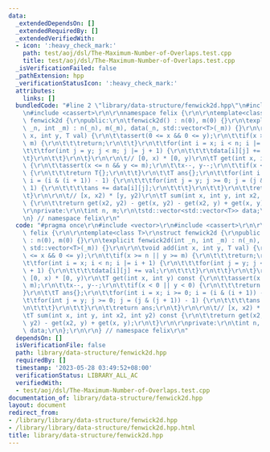```yaml
---
data:
  _extendedDependsOn: []
  _extendedRequiredBy: []
  _extendedVerifiedWith:
  - icon: ':heavy_check_mark:'
    path: test/aoj/dsl/The-Maximum-Number-of-Overlaps.test.cpp
    title: test/aoj/dsl/The-Maximum-Number-of-Overlaps.test.cpp
  _isVerificationFailed: false
  _pathExtension: hpp
  _verificationStatusIcon: ':heavy_check_mark:'
  attributes:
    links: []
  bundledCode: "#line 2 \"library/data-structure/fenwick2d.hpp\"\n#include <vector>\r\
    \n#include <cassert>\r\n\r\nnamespace felix {\r\n\r\ntemplate<class T>\r\nstruct\
    \ fenwick2d {\r\npublic:\r\n\tfenwick2d() : n(0), m(0) {}\r\n\texplicit fenwick2d(int\
    \ _n, int _m) : n(_n), m(_m), data(_n, std::vector<T>(_m)) {}\r\n\r\n\tvoid add(int\
    \ x, int y, T val) {\r\n\t\tassert(0 <= x && 0 <= y);\r\n\t\tif(x >= n || y >=\
    \ m) {\r\n\t\t\treturn;\r\n\t\t}\r\n\t\tfor(int i = x; i < n; i |= i + 1) {\r\n\
    \t\t\tfor(int j = y; j < m; j |= j + 1) {\r\n\t\t\t\tdata[i][j] += val;\r\n\t\t\
    \t}\r\n\t\t}\r\n\t}\r\n\r\n\t// [0, x) * [0, y)\r\n\tT get(int x, int y) const\
    \ {\r\n\t\tassert(x <= n && y <= m);\r\n\t\tx--, y--;\r\n\t\tif(x < 0 || y < 0)\
    \ {\r\n\t\t\treturn T{};\r\n\t\t}\r\n\t\tT ans{};\r\n\t\tfor(int i = x; i >= 0;\
    \ i = (i & (i + 1)) - 1) {\r\n\t\t\tfor(int j = y; j >= 0; j = (j & (j + 1)) -\
    \ 1) {\r\n\t\t\t\tans += data[i][j];\r\n\t\t\t}\r\n\t\t}\r\n\t\treturn ans;\r\n\
    \t}\r\n\r\n\t// [x, x2) * [y, y2)\r\n\tT sum(int x, int y, int x2, int y2) const\
    \ {\r\n\t\treturn get(x2, y2) - get(x, y2) - get(x2, y) + get(x, y);\r\n\t}\r\n\
    \r\nprivate:\r\n\tint n, m;\r\n\tstd::vector<std::vector<T>> data;\r\n};\r\n\r\
    \n} // namespace felix\r\n"
  code: "#pragma once\r\n#include <vector>\r\n#include <cassert>\r\n\r\nnamespace\
    \ felix {\r\n\r\ntemplate<class T>\r\nstruct fenwick2d {\r\npublic:\r\n\tfenwick2d()\
    \ : n(0), m(0) {}\r\n\texplicit fenwick2d(int _n, int _m) : n(_n), m(_m), data(_n,\
    \ std::vector<T>(_m)) {}\r\n\r\n\tvoid add(int x, int y, T val) {\r\n\t\tassert(0\
    \ <= x && 0 <= y);\r\n\t\tif(x >= n || y >= m) {\r\n\t\t\treturn;\r\n\t\t}\r\n\
    \t\tfor(int i = x; i < n; i |= i + 1) {\r\n\t\t\tfor(int j = y; j < m; j |= j\
    \ + 1) {\r\n\t\t\t\tdata[i][j] += val;\r\n\t\t\t}\r\n\t\t}\r\n\t}\r\n\r\n\t//\
    \ [0, x) * [0, y)\r\n\tT get(int x, int y) const {\r\n\t\tassert(x <= n && y <=\
    \ m);\r\n\t\tx--, y--;\r\n\t\tif(x < 0 || y < 0) {\r\n\t\t\treturn T{};\r\n\t\t\
    }\r\n\t\tT ans{};\r\n\t\tfor(int i = x; i >= 0; i = (i & (i + 1)) - 1) {\r\n\t\
    \t\tfor(int j = y; j >= 0; j = (j & (j + 1)) - 1) {\r\n\t\t\t\tans += data[i][j];\r\
    \n\t\t\t}\r\n\t\t}\r\n\t\treturn ans;\r\n\t}\r\n\r\n\t// [x, x2) * [y, y2)\r\n\
    \tT sum(int x, int y, int x2, int y2) const {\r\n\t\treturn get(x2, y2) - get(x,\
    \ y2) - get(x2, y) + get(x, y);\r\n\t}\r\n\r\nprivate:\r\n\tint n, m;\r\n\tstd::vector<std::vector<T>>\
    \ data;\r\n};\r\n\r\n} // namespace felix\r\n"
  dependsOn: []
  isVerificationFile: false
  path: library/data-structure/fenwick2d.hpp
  requiredBy: []
  timestamp: '2023-05-28 03:49:52+08:00'
  verificationStatus: LIBRARY_ALL_AC
  verifiedWith:
  - test/aoj/dsl/The-Maximum-Number-of-Overlaps.test.cpp
documentation_of: library/data-structure/fenwick2d.hpp
layout: document
redirect_from:
- /library/library/data-structure/fenwick2d.hpp
- /library/library/data-structure/fenwick2d.hpp.html
title: library/data-structure/fenwick2d.hpp
---
```

